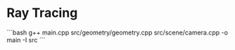 # Ray Tracing

´´´bash
g++ main.cpp src/geometry/geometry.cpp src/scene/camera.cpp -o main -I src
´´´